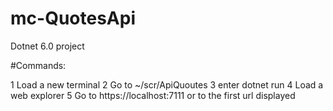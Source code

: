 # mc-QuotesApi
Dotnet 6.0 project

#Commands:

1 Load a new terminal
2 Go to ~/scr/ApiQuoutes
3 enter dotnet run
4 Load a web explorer 
5 Go to https://localhost:7111 or to the first url displayed

